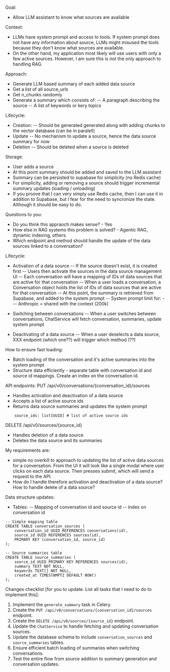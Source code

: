 
Goal:
- Allow LLM assistant to know what sources are available

Context:
- LLMs have system prompt and access to tools. If system prompt does not have any information about source, LLMs might misused the tools because they don't know what sources are available.
- On the other hand, my application most likely will use users with only a few active sources. However, I am sure this is not the only approach to handling RAG.

Approach:
- Generate LLM based summary of each added data source
- Get a list of all source_urls
- Get n_chunks randomly
- Generate a summary which consists of:
-- A paragraph describing the source
-- A list of keywords or kery topics

Lifecycle:
- Creation:
-- Should be generated generated along with adding chunks to the vector database (can be in paralell)
- Update
-- No mechanism to update a source, hence the data source summary for now
- Deletion
-- Should be deleted when a source is deleted

Storage:
- User adds a source
- At this point summary should be added and saved to the LLM assistant
- Summary can be persisted to supabase for simplicity (no Redis cache)
- For simplicity, adding or removing a source should trigger incremental summary updates (loading / unloading)
- If you proove that I can very simply use Redis cache, then I can use it in addition to Supabase, but I fear for the need to syncronize the state. Although it should be easy to do.

Questions to you:
- Do you think this appraoch makes sense? - Yes
- How else in RAG systems this problem is solved? - Agentic RAG, dynamic indexing, others.
- Which endpoint and method should handle the update of the data sources linked to a conversation?


Lifecycle:
- Activation of a data source
-- If the source doesn't exist, it is created first
-- Users then activate the sources in the data source management UI
-- Each conversation will have a mapping of IDs of data sources that are active for that conversation
-- When a user loads a conversation, a Conversation object holds the list of IDs of data sources that are active for that conversation
-- At this point, the summary is retrieved from Supabase, and added to the system prompt
-- System prompt limit for:
--- Anthropic = shared with the context (200k)


- Switching between conversations
-- When a user switches between conversations, ChatService will fetch conversation, summaries, update system prompt
- Deactivating of a data source
-- When a user deselects a data source, XXX endpoint (which one??) will trigger which method (??)

How to ensure fast loading:
- Batch loading of the conversation and it's active summaries into the system prompt
- Structure data efficiently - separate table with conversation id and source id mappings. Create an index on the conversation id.

API endpoints:
PUT /api/v0/conversations/{conversation_id}/sources
- Handles activation and deactivation of a data source
- Accepts a list of active source ids
- Returns data source summaries and updates the system prompt
```class UpdateConversationSourcesRequest(BaseModel):
    source_ids: list[UUID] # list of active source ids
```
DELETE /api/v0/sources/{source_id}
- Handles deletion of a data source
- Deletes the data source and its summaries

My requirements are:
- simple no overkill to approach to updating the list of active data sources for a conversation. From the UI it will look like a single modal where user clicks on each data source. Then presses submit, which will send a request to the API.
- How do I handle therefore activation and deactivation of a data source? How to handle delete of a data source?

Data structure updates:
- Tables:
-- Mapping of conversation id and source id
-- Index on conversation id

```
-- Simple mapping table
CREATE TABLE conversation_sources (
    conversation_id UUID REFERENCES conversations(id),
    source_id UUID REFERENCES sources(id),
    PRIMARY KEY (conversation_id, source_id)
);

-- Source summaries table
CREATE TABLE source_summaries (
    source_id UUID PRIMARY KEY REFERENCES sources(id),
    summary TEXT NOT NULL,
    keywords TEXT[] NOT NULL,
    created_at TIMESTAMPTZ DEFAULT NOW()
);
```

Changes checklist [for you to update. List all tasks that I need to do to implement this]:
1. Implement the `generate_summary` task in Celery.
2. Create the `PUT /api/v0/conversations/{conversation_id}/sources` endpoint.
3. Create the `DELETE /api/v0/sources/{source_id}` endpoint.
4. Update the `ChatService` to handle fetching and updating conversation sources.
5. Update the database schema to include `conversation_sources` and `source_summaries` tables.
6. Ensure efficient batch loading of summaries when switching conversations.
7. Test the entire flow from source addition to summary generation and conversation updates.